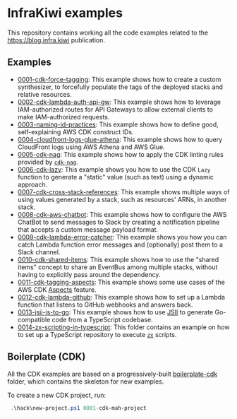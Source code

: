 # InfraKiwi examples

This repository contains working all the code examples related to the https://blog.infra.kiwi publication.

## Examples

* [0001-cdk-force-tagging](./0001-cdk-force-tagging): This example shows how to create a custom synthesizer, to forcefully populate the tags of the deployed stacks and relative resources.
* [0002-cdk-lambda-auth-api-gw](./0002-cdk-lambda-auth-api-gw): This example shows how to leverage IAM-authorized routes for API Gateways to allow external clients to make IAM-authorized requests.
* [0003-naming-id-practices](./0003-naming-id-practices): This example shows how to define good, self-explaining AWS CDK construct IDs.
* [0004-cloudfront-logs-glue-athena](./0004-cloudfront-logs-glue-athena): This example shows how to query CloudFront logs using AWS Athena and AWS Glue.
* [0005-cdk-nag](./0005-cdk-nag): This example shows how to apply the CDK linting rules provided by [`cdk-nag`](https://github.com/cdklabs/cdk-nag).
* [0006-cdk-lazy](./0006-cdk-lazy): This example shows you how to use the CDK `Lazy` function to generate a "static" value (such as text) using a dynamic approach.
* [0007-cdk-cross-stack-references](./0007-cdk-cross-stack-references): This example shows multiple ways of using values generated by a stack, such as resources' ARNs, in another stack.
* [0008-cdk-aws-chatbot](./0008-cdk-aws-chatbot): This example shows how to configure the AWS ChatBot to send messages to Slack by creating a notification pipeline that
  accepts a custom message payload format.
* [0009-cdk-lambda-error-catcher](./0009-cdk-lambda-error-catcher): This example shows you how you can catch Lambda function error messages and (optionally) post them to a Slack channel.
* [0010-cdk-shared-items](./0010-cdk-shared-items): This example shows how to use the "shared items" concept to share an EventBus among multiple stacks, without
  having to explicitly pass around the dependency.
* [0011-cdk-tagging-aspects](./0011-cdk-tagging-aspects): This example shows some use cases of the AWS CDK [Aspects](https://docs.aws.amazon.com/cdk/v2/guide/aspects.html) feature.
* [0012-cdk-lambda-github](./0012-cdk-lambda-github): This example shows how to set up a Lambda function that listens to GitHub webhooks and answers back.
* [0013-jsii-js-to-go](./0013-jsii-js-to-go): This example shows how to use [JSII](https://aws.github.io/jsii/) to generate Go-compatible code from a TypeScript codebase.
* [0014-zx-scripting-in-typescript](./0014-zx-scripting-in-typescript): This folder contains an example on how to set up a TypeScript repository to execute [`zx`](https://github.com/google/zx)
  scripts.

## Boilerplate (CDK)

All the CDK examples are based on a progressively-built [boilerplate-cdk](./boilerplate-cdk) folder, which contains the skeleton for new examples.

To create a new CDK project, run:

```powershell
 .\hack\new-project.ps1 0001-cdk-mah-project
```